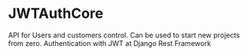 # JWTAuthCore

API for Users and customers control. Can be used to start new projects from zero.
Authentication with JWT at Django Rest Framework